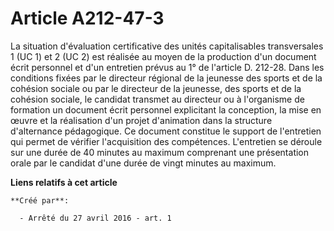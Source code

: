# Article A212-47-3

La situation d'évaluation certificative des unités capitalisables transversales 1 (UC 1) et 2 (UC 2) est réalisée au moyen de
la production d'un document écrit personnel et d'un entretien prévus au 1° de l'article D. 212-28. Dans les conditions fixées
par le directeur régional de la jeunesse des sports et de la cohésion sociale ou par le directeur de la jeunesse, des sports
et de la cohésion sociale, le candidat transmet au directeur ou à l'organisme de formation un document écrit personnel
explicitant la conception, la mise en œuvre et la réalisation d'un projet d'animation dans la structure d'alternance
pédagogique. Ce document constitue le support de l'entretien qui permet de vérifier l'acquisition des compétences.
L'entretien se déroule sur une durée de 40 minutes au maximum comprenant une présentation orale par le candidat d'une durée
de vingt minutes au maximum.

**Liens relatifs à cet article**

	**Créé par**:

	  - Arrêté du 27 avril 2016 - art. 1
